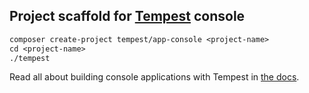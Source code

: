 ## Project scaffold for [Tempest](https://github.com/tempestphp) console

```txt
composer create-project tempest/app-console <project-name>
cd <project-name>
./tempest
```

Read all about building console applications with Tempest in [the docs](https://tempestphp.com/docs/console/getting-started/).
